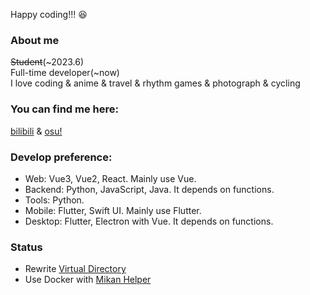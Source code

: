 Happy coding!!! 😆

### About me

~~Student~~(~2023.6)  
Full-time developer(~now)  
I love coding & anime & travel & rhythm games & photograph & cycling

### You can find me here:

[bilibili](https://space.bilibili.com/5129395) &
[osu!](https://osu.ppy.sh/users/11444852)

### Develop preference:

- Web: Vue3, Vue2, React. Mainly use Vue.
- Backend: Python, JavaScript, Java. It depends on functions.
- Tools: Python.
- Mobile: Flutter, Swift UI. Mainly use Flutter.
- Desktop: Flutter, Electron with Vue. It depends on functions.

### Status

- Rewrite [Virtual Directory](https://github.com/Zhoucheng133/virtual-directory)
- Use Docker with [Mikan Helper](https://github.com/Zhoucheng133/Mikan-Helper)
